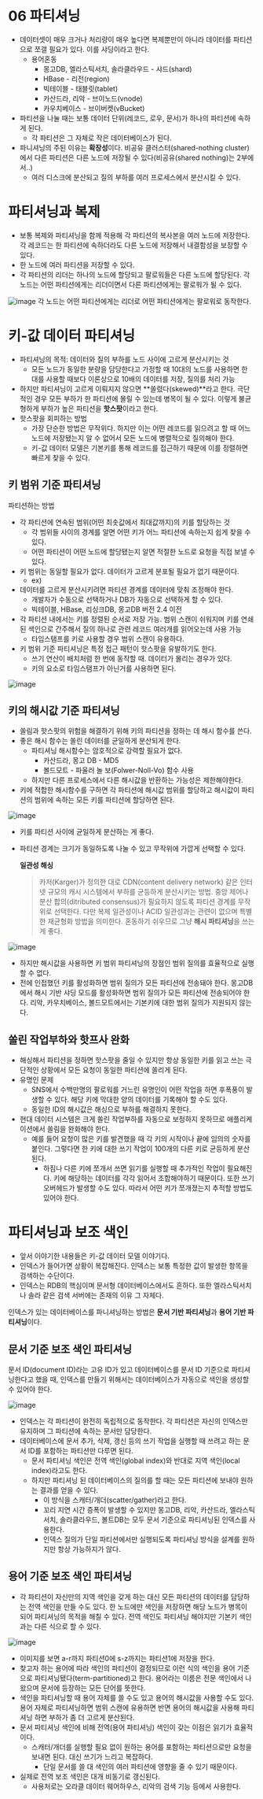 # 06 파티셔닝

- 데이터셋이 매우 크거나 처리량이 매우 높다면 복제뿐만이 아니라 데이터를 파티션으로 쪼갤 필요가 있다. 이를 샤딩이라고 한다.
    - 용어혼동
        - 몽고DB, 엘라스틱서치, 솔라클라우드 - 샤드(shard)
        - HBase - 리전(region)
        - 빅테이블 - 태블릿(tablet)
        - 카산드라, 리악 - 브이노드(vnode)
        - 카우치베이스 - 브이버켓(vBucket)
- 파티션을 나눌 때는 보통 데이터 단위(레코드, 로우, 문서)가 하나의 파티션에 속하게 된다.
    - 각 파티션은 그 자체로 작은 데이터베이스가 된다.
- 파니셔닝의 주된 이유는 **확장성**이다. 비공유 클러스터(shared-nothing cluster)에서 다른 파티션은 다른 노드에 저장될 수 있다(비공유(shared nothing)는 2부에서..)
    - 여러 디스크에 분산되고 질의 부하를 여러 프로세스에서 분산시킬 수 있다.

# 파티셔닝과 복제

- 보통 복제와 파티셔닝을 함께 적용해 각 파티션의 복사본을 여러 노드에 저장한다. 각 레코드는 한 파티션에 속하더라도 다른 노드에 저장해서 내결함성을 보장할 수 있다.
- 한 노드에 여러 파티션을 저장할 수 있다.
- 각 파티션의 리더는 하나의 노드에 할당되고 팔로워들은 다른 노드에 할당된다. 각 노드는 어떤 파티션에게는 리더이면서 다른 파티션에게는 팔로워가 될 수 있다.

![image](https://github.com/eastperson/23-11-DesigningDataIntensiveApplications/assets/66561524/fd21bc77-795c-4933-9eca-4ececca5161c)
각 노드는 어떤 파티션에게는 리더로 어떤 파티션에게는 팔로워로 동작한다.

# 키-값 데이터 파티셔닝

- 파티셔닝의 목적: 데이터와 질의 부하를 노드 사이에 고르게 분산시키는 것
    - 모든 노드가 동일한 분량을 담당한다고 가정할 때 10대의 노드를 사용하면 한 대를 사용할 때보다 이론상으로 10배의 데이터를 저장, 질의를 처리 가능
- 하지만 파티셔닝이 고르게 이뤄지지 않으면 **쏠렸다(skewed)**라고 한다. 극단적인 경우 모든 부하가 한 파티션에 몰릴 수 있는데 병목이 될 수 있다. 이렇게 불균형하게 부하가 높은 파티션을 **핫스팟**이라고 한다.
- 핫스팟을 회피하는 방법
    - 가장 단순한 방법은 무작위다. 하지만 이는 어떤 레코드를 읽으려고 할 때 어느 노드에 저장됐는지 알 수 없어서 모든 노드에 병렬적으로 질의해야 한다.
    - 키-값 데이터 모델은 기본키를 통해 레코드를 접근하기 때문에 이를 정렬하면 빠르게 찾을 수 있다.

## 키 범위 기준 파티셔닝

파티션하는 방법

- 각 파티션에 연속된 범위(어떤 최솟값에서 최대값까지)의 키를 할당하는 것
    - 각 범위들 사이의 경계를 알면 어떤 키가 어느 파티션에 속하는지 쉽게 찾을 수 있다.
    - 어떤 파티션이 어떤 노드에 할당됐는지 알면 적절한 노드로 요청을 직접 보낼 수 있다.
- 키 범위는 동일할 필요가 없다. 데이터가 고르게 분포될 필요가 없기 때문이다.
    - ex)
- 데이터를 고르게 분산시키려면 파티션 경계를 데이터에 맞춰 조정해야 한다.
    - 개발자가 수동으로 선택하거나 DB가 자동으로 선택하게 할 수 있다.
    - 빅테이블, HBase, 리싱크DB, 몽고DB 버전 2.4 이전
- 각 파티션 내에서는 키를 정렬된 순서로 저장 가능. 범위 스캔이 쉬워지며 키를 연쇄된 색인으로 간주해서 질의 하나로 관련 레코드 여러개를 읽어오는데 사용 가능
    - 타임스탬프를 키로 사용할 경우 범위 스캔이 유용하다.
- 키 범위 기준 파티셔닝은 특정 접근 패턴이 핫스팟을 유발하기도 한다.
    - 쓰기 연산이 배치처럼 한 번에 동작할 때. 데이터가 몰리는 경우가 있다.
    - 키의 요소로 타임스탬프가 아닌거를 사용하면 된다.

![image](https://github.com/eastperson/23-11-DesigningDataIntensiveApplications/assets/66561524/f08963c2-8f43-4c65-8970-9af1eb92e3a1)

## 키의 해시값 기준 파티셔닝

- 쏠림과 핫스팟의 위험을 해결하기 위해 키의 파티션을 정하는 데 해시 함수를 쓴다.
- 좋은 해시 함수는 쏠린 데이터를 균일하게 분산되게 한다.
    - 파티셔닝 해시함수는 암호적으로 강력할 필요가 없다.
        - 카산드라, 몽고 DB - MD5
        - 볼드모트 - 파울러 놀 보(Folwer-Noll-Vo) 함수 사용
    - 하지만 다른 프로세스에서 다른 해시값을 반환하는 가능성은 제한해야한다.
- 키에 적합한 해시함수를 구하면 각 파티션에 해시값 범위를 할당하고 해시값이 파티션의 범위에 속하는 모든 키를 파티션에 할당하면 된다.


![image](https://github.com/eastperson/23-11-DesigningDataIntensiveApplications/assets/66561524/bdd5bc61-c5a6-42f2-9dff-48cc443ed6ee)

- 키를 파티션 사이에 균일하게 분산하는 게 좋다.
- 파티션 경계는 크기가 동일하도록 나눌 수 있고 무작위에 가깝게 선택할 수 있다.
    
    **일관성 해싱**
    
    > 카저(Karger)가 정의한 대로 CDN(content delivery network) 같은 인터넷 규모의 캐시 시스템에서 부하를 균등하게 분산시키는 방법. 중앙 제어나 분산 합의(ditributed consensus)가 필요하지 않도록 파티션 경계를 무작위로 선택한다. 다만 복제 일관성이나 ACID 일관성과는 관련이 없으며 특별한 재균형화 방법을 의미한다. 혼동하기 쉬우므로 그냥 **해시 파티셔닝**을 쓰는 게 좋다.

![image](https://github.com/eastperson/23-11-DesigningDataIntensiveApplications/assets/66561524/cdca12dc-d85b-4b92-b776-06c4576742a7)

- 하지만 해시값을 사용하면 키 범위 파티셔닝의 장점인 범위 질의를 효율적으로 실행할 수 없다.
- 전에 인접했던 키를 활성화하면 범위 질의가 모든 파티션에 전송돼야 한다. 몽고DB에서 해시 기반 샤딩 모드를 활성화하면 범위 질의가 모든 파티션에 전송되어야 한다. 리악, 카우치베이스, 볼드모트에서는 기본키에 대한 범위 질의가 지원되지 않는다.

## 쏠린 작업부하와 핫프사 완화

- 해싱해서 파티션을 정하면 핫스팟을 줄일 수 있지만 항상 동일한 키를 읽고 쓰는 극단적인 상황에서 모든 요청이 동일한 파티션에 쏠리게 된다.
- 유명인 문제
    - SNS에서 수백만명의 팔로워를 거느린 유명인이 어떤 작업을 하면 후폭풍이 발생할 수 있다. 해당 키에 막대한 양의 데이터를 기록해야 할 수도 있다.
    - 동일한 ID의 해시값은 해싱으로 부하를 해결하지 못한다.
- 현대 데이터 시스템은 크게 쏠린 작업부하를 자동으로 보정하지 못하므로 애플리케이션에서 쏠림을 완화해야 한다.
    - 예를 들어 요청이 많은 키를 발견했을 때 각 키의 시작이나 끝에 임의의 숫자를 붙인다. 그렇다면 한 키에 대한 쓰기 작업이 100개의 다른 키로 균등하게 분산된다.
        - 하짐나 다른 키에 쪼개서 쓰면 읽기를 실행할 때 추가적인 작업이 필요해진다. 키에 해당하는 데이터를 각각 읽어서 조합해야하기 때문이다. 또한 쓰기 오버헤드가 발생할 수도 있다. 따라서 어떤 키가 쪼개졌는지 추적할 방법도 있어야 한다.

# 파티셔닝과 보조 색인

- 앞서 이야기한 내용들은 키-값 데이터 모델 이야기다.
- 인덱스가 들어가면 상황이 복잡해진다. 인덱스는 보통 특정한 값이 발생한 항목을 검색하는 수단이다.
- 인덱스는 RDB의 핵심이며 문서형 데이터베이스에서도 흔하다. 또한 엘라스틱서치나 솔라 같은 검색 서버에는 존재의 이유 그 자체다.

인덱스가 있는 데이터베이스를 파니셔닝하는 방법은 **문서 기반 파티셔닝**과 **용어 기반 파티셔닝**이다.

## 문서 기준 보조 색인 파티셔닝

문서 ID(document ID)라는 고유 ID가 있고 데이터베이스를 문서 ID 기준으로 파티셔닝한다고 했을 때, 인덱스를 만들기 위해서는 데이터베이스가 자동으로 색인을 생성할 수 있어야 한다.

![image](https://github.com/eastperson/23-11-DesigningDataIntensiveApplications/assets/66561524/8554f595-674a-4558-a716-fa775d3c40a7)

- 인덱스는 각 파티션이 완전히 독립적으로 동작한다. 각 파티션은 자신의 인덱스만 유지하며 그 파티션에 속하는 문서만 담당한다.
- 데이터베이스에 문서 추가, 삭제, 갱신 등의 쓰기 작업을 실행할 때 쓰려고 하는 문서 ID를 포함하는 파티션만 다루면 된다.
    - 문서 파티셔닝 색인은 전역 색인(global index)와 반대로 지역 색인(local index)라고도 한다.
    - 하지만 파티셔닝 된 데이터베이스의 질의를 할 때는 모든 파티션에 보내야 원하는 결과를 얻을 수 있다.
        - 이 방식을 스캐터/개더(scatter/gather)라고 한다.
        - 꼬리 지연 시간 증폭이 발생할 수 있지만 몽고DB, 리악, 카산드라, 엘라스틱 서치, 솔라클라우드, 볼트DB는 모두 문서 기준으로 파티셔닝된 인덱스를 사용한다.
        - 인덱스 질의가 단일 파티션에서만 실행되도록 파티셔닝 방식을 설계를 원하지만 항상 가능하지가 않다.

## 용어 기준 보조 색인 파티셔닝

- 각 파티션이 자신만의 지역 색인을 갖게 하는 대신 모든 파티션의 데이터를 담당하는 전역 색인을 만들 수도 있다. 한 노드에만 색인을 저장하면 해당 노드가 병목이 되어 파티셔닝의 목적을 해칠 수 있다. 전역 색인도 파티셔닝 해야지만 기본키 색인과는 다른 식으로 할 수 있다.

![image](https://github.com/eastperson/23-11-DesigningDataIntensiveApplications/assets/66561524/e4b3ea51-7cca-43c1-84c0-8da220c52ff6)

- 이미지를 보면 a-r까지 파티션0에 s-z까지는 파티션1에 저장을 한다.
- 찾고자 하는 용어에 따라 색인의 파티션이 결정되므로 이런 식의 색인을 용어 기준으로 파티셔닝됐다(term-partitioned)고 한다. 용어라는 이름은 전문 색인에서 나왔으며 문서에 등장하는 모든 단어를 뜻한다.
- 색인을 파티셔닝할 때 용어 자체를 쓸 수도 있고 용어의 해시값을 사용할 수도 있다. 용어 자체로 파티셔닝하면 범위 스캔에 유용하면 반면 용어의 해시값을 사용해 파티셔닝 하면 부하가 좀 더 고르게 분산된다.
- 문서 파티셔닝 색인에 비해 전역(용어 파티셔닝) 색인이 갖는 이점은 읽기가 효율적이다.
    - 스캐터/개더를 실행할 필요 없이 원하는 용어를 포함하는 파티션으로만 요청을 보내면 된다. 대신 쓰기가 느리고 복잡하다.
        - 단일 문서를 쓸 대 색인의 여러 파티션에 영향을 줄 수 있기 때문이다.
- 실제로 전역 보조 색인은 대개 비동기로 갱신된다.
    - 사용처로는 오라클 데이터 웨어하우스, 리악의 검색 기능 등에서 사용한다.

